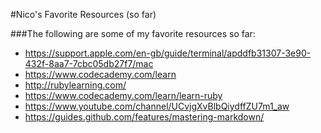 #Nico's Favorite Resources (so far)

###The following are some of my favorite resources so far:
* https://support.apple.com/en-gb/guide/terminal/apddfb31307-3e90-432f-8aa7-7cbc05db27f7/mac
* https://www.codecademy.com/learn
* http://rubylearning.com/
* https://www.codecademy.com/learn/learn-ruby
* https://www.youtube.com/channel/UCvjgXvBlbQiydffZU7m1_aw
* https://guides.github.com/features/mastering-markdown/
